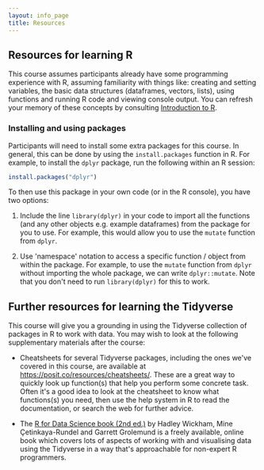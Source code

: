 ```yaml
---
layout: info_page
title: Resources
---
```


## Resources for learning R

This course assumes participants already have some programming experience
with R, assuming familiarity with things like: creating and setting variables,
the basic data structures (dataframes, vectors, lists), using functions and running
R code and viewing console output. You can refresh your memory of these concepts
by consulting
<a href="https://uniexeterrse.github.io/intro-to-r/" target="_blank" rel="external noreferrer">Introduction to R</a>.


### Installing and using packages

Participants will need to install some extra packages for this course. In
general, this can be done by using the `install.packages` function in R. For
example, to install the `dplyr` package, run the following within an R session:

```r
install.packages("dplyr")
```

To then use this package in your own code (or in the R console), you have two options:

1. Include the line `library(dplyr)` in your code to import all the functions (and
   any other objects e.g. example dataframes) from the package for you to use.
   For example, this would allow you to use the `mutate` function from `dplyr`.

2. Use 'namespace' notation to access a specific function / object from within
   the package. For example, to use the `mutate` function from `dplyr` without
   importing the whole package, we can write `dplyr::mutate`. Note that you
   don't need to run `library(dplyr)` for this to work.


## Further resources for learning the Tidyverse

This course will give you a grounding in using the Tidyverse collection of
packages in R to work with data. You may wish to look at the following
supplementary materials after the course:

- Cheatsheets for several Tidyverse packages, including the ones we've covered
  in this course, are available at
  <a href="https://posit.co/resources/cheatsheets/" target="_blank" rel="external noreferrer">https://posit.co/resources/cheatsheets/</a>.
  These are a great way to quickly look up function(s) that help you perform
  some concrete task. Often it's a good idea to look at the cheatsheet to know
  what functions(s) you need, then use the help system in R to read the
  documentation, or search the web for further advice.

- The <a href="https://r4ds.hadley.nz/" target="_blank" rel="external noreferrer">R for Data Science book (2nd ed.)</a>
  by Hadley Wickham, Mine Çetinkaya-Rundel and Garrett Grolemund is a freely
  available, online book which covers lots of aspects of working with and
  visualising data using the Tidyverse in a way that's approachable for
  non-expert R programmers.
